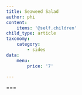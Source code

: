 ```yaml
---
title: Seaweed Salad
author: phi
content:
    items: '@self.children'
child_type: article
taxonomy:
    category:
        - sides
data:
    menu:
        price: '7'

---
```




===
